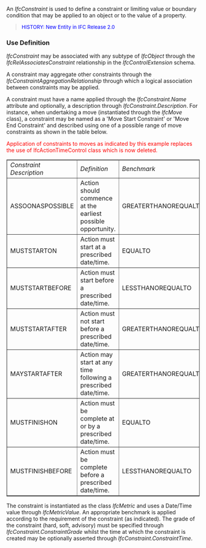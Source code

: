 ﻿An _IfcConstraint_ is used to define a constraint or limiting value or boundary condition that may be applied to an object or to the value of a property.

> <font color="#0000FF" size="-1">HISTORY: New Entity in IFC Release
		  2.0</font>
>

### Use Definition
_IfcConstraint_ may be associated with any subtype of _IfcObject_ through the _IfcRelAssociatesConstraint_ relationship in the _IfcControlExtension_ schema.

A constraint may aggregate other constraints through the _IfcConstraintAggregationRelationship_ through which a logical association between constraints may be applied.

A constraint must have a name applied through the _IfcConstraint.Name_ attribute and optionally, a description through _IfcConstraint.Description_. For instance, when undertaking a move (instantiated through the _IfcMove_ class), a constraint may be named as a 'Move Start Constraint' or 'Move End Constraint' and described using one of a possible range of move constraints as shown in the table below.

<font color="#FF0000">Application of constraints to moves as indicated
		by this example replaces the use of IfcActionTimeControl class which is now
		deleted.</font>

<table border="1"> 
		<tr> 
		  <td><i>Constraint Description</i></td> 
		  <td width="440"><i> Definition</i></td> 
		  <td width="270"><i> Benchmark</i></td> 
		  <td width="100"><i> Grade</i></td> 
		</tr> 
		<tr> 
		  <td>ASSOONASPOSSIBLE</td> 
		  <td width="440">Action should commence at the earliest possible
			 opportunity.</td> 
		  <td width="270">GREATERTHANOREQUALTO</td> 
		  <td width="100">SOFT</td> 
		</tr> 
		<tr> 
		  <td>MUSTSTARTON</td> 
		  <td width="440">Action must start at a prescribed date/time.</td> 
		  <td width="270">EQUALTO</td> 
		  <td width="100">HARD</td> 
		</tr> 
		<tr> 
		  <td>MUSTSTARTBEFORE</td> 
		  <td width="440">Action must start before a prescribed date/time.</td> 
		  <td width="270">LESSTHANOREQUALTO</td> 
		  <td width="100">HARD</td> 
		</tr> 
		<tr> 
		  <td>MUSTSTARTAFTER</td> 
		  <td width="440">Action must not start before a prescribed
			 date/time.</td> 
		  <td width="270">GREATERTHANOREQUALTO</td> 
		  <td width="100">HARD</td> 
		</tr> 
		<tr> 
		  <td>MAYSTARTAFTER</td> 
		  <td width="440">Action may start at any time following a prescribed
			 date/time.</td> 
		  <td width="270">GREATERTHANOREQUALTO</td> 
		  <td width="100">SOFT</td> 
		</tr> 
		<tr> 
		  <td>MUSTFINISHON</td> 
		  <td width="440">Action must be complete at or by a prescribed
			 date/time.</td> 
		  <td width="270">EQUALTO</td> 
		  <td width="100">HARD</td> 
		</tr> 
		<tr> 
		  <td>MUSTFINISHBEFORE</td> 
		  <td width="440">Action must be complete before a prescribed
			 date/time.</td> 
		  <td width="270">LESSTHANOREQUALTO</td> 
		  <td width="100">HARD</td> 
		</tr> 
	 </table>

The constraint is instantiated as the class _IfcMetric_ and uses a Date/Time value through _IfcMetricValue_. An appropriate benchmark is applied according to the requirement of the constraint (as indicated). The grade of the constraint (hard, soft, advisory) must be specified through _IfcConstraint.ConstraintGrade_ whilst the time at which the constraint is created may be optionally asserted through _IfcConstraint.ConstraintTime_.
